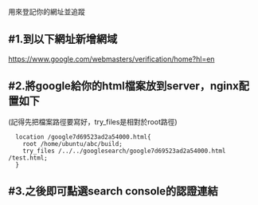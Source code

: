 用來登記你的網址並追蹤



## \#1.到以下網址新增網域

https://www.google.com/webmasters/verification/home?hl=en

## \#2.將google給你的html檔案放到server，nginx配置如下

\(記得先把檔案路徑要寫好，try\_files是相對於root路徑\)

```
  location /google7d69523ad2a54000.html{
    root /home/ubuntu/abc/build;
    try_files /../../googlesearch/google7d69523ad2a54000.html /test.html;
  }
```

## \#3.之後即可點選search console的認證連結



